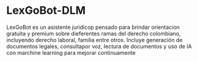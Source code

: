# LexGoBot-DLM
LexGoBot es un asistente juridicop pensado para brindar orientacion gratuita y premium sobre dieferentes ramas del derecho colombiano, incluyendo derecho laboral, familia entre otros.  Incluye generación de documentos legales, consultapor voz, lectura de documentos y uso de IA con marchine learning para mejorar continuamente
